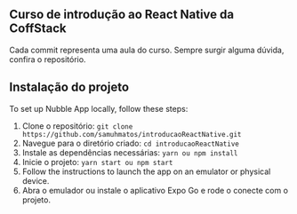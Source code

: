 ## Curso de introdução ao React Native da CoffStack
Cada commit representa uma aula do curso.
Sempre surgir alguma dúvida, confira o repositório.

## Instalação do projeto

To set up Nubble App locally, follow these steps:

1. Clone o repositório: `git clone https://github.com/samuhmatos/introducaoReactNative.git`
2. Navegue para o diretório criado: `cd introducaoReactNative`
3. Instale as dependências necessárias: `yarn ou npm install`
4. Inicie o projeto: `yarn start ou npm start`
5. Follow the instructions to launch the app on an emulator or physical device.
6. Abra o emulador ou instale o aplicativo Expo Go e rode o conecte com o projeto.
